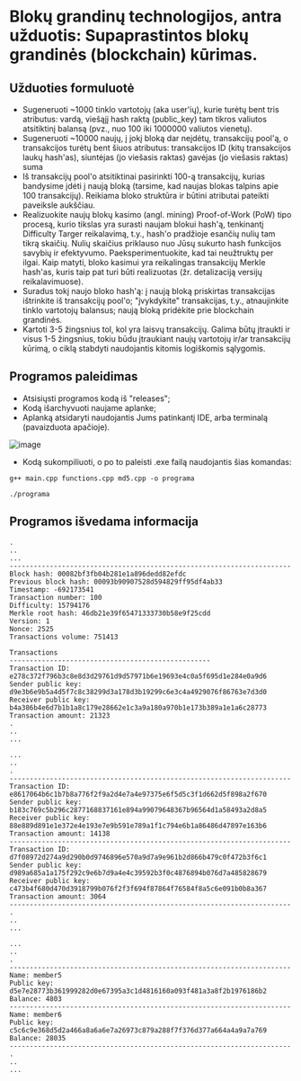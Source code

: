 # Blokų grandinų technologijos, antra užduotis: Supaprastintos blokų grandinės (blockchain) kūrimas.

## Užduoties formuluotė
* Sugeneruoti ~1000 tinklo vartotojų (aka user'ių), kurie turėtų bent tris atributus:
vardą,
viešąjį hash raktą (public_key)
tam tikros valiutos atsitiktinį balansą (pvz., nuo 100 iki 1000000 valiutos vienetų).
* Sugeneruoti ~10000 naujų, į jokį bloką dar neįdėtų, transakcijų pool'ą, o transakcijos turėtų bent šiuos atributus:
transakcijos ID (kitų transakcijos laukų hash'as),
siuntėjas (jo viešasis raktas)
gavėjas (jo viešasis raktas)
suma
* Iš transakcijų pool'o atsitiktinai pasirinkti 100-ą transakcijų, kurias bandysime įdėti į naują bloką (tarsime, kad naujas blokas talpins apie
100 transakcijų). Reikiama bloko struktūra ir būtini atributai pateikti paveiksle aukščiau.
* Realizuokite naujų blokų kasimo (angl. mining) Proof-of-Work (PoW) tipo procesą, kurio tikslas yra surasti naujam blokui hash'ą, tenkinantį
Difficulty Targer reikalavimą, t.y., hash'o pradžioje esančių nulių tam tikrą skaičių. Nulių skaičius priklauso nuo Jūsų sukurto hash
funkcijos savybių ir efektyvumo. Paeksperimentuokite, kad tai neužtruktų per ilgai. Kaip matyti, bloko kasimui yra reikalingas transakcijų
Merkle hash'as, kuris taip pat turi būti realizuotas (žr. detalizaciją versijų reikalavimuose).
* Suradus tokį naujo bloko hash'ą:
į naują bloką priskirtas transakcijas ištrinkite iš transakcijų pool'o;
"įvykdykite" transakcijas, t.y., atnaujinkite tinklo vartotojų balansus;
naują bloką pridėkite prie blockchain grandinės.
* Kartoti 3-5 žingsnius tol, kol yra laisvų transakcijų. Galima būtų įtraukti ir visus 1-5 žingsnius, tokiu būdu įtraukiant naujų vartotojų ir/ar
transakcijų kūrimą, o ciklą stabdyti naudojantis kitomis logiškomis sąlygomis.

## Programos paleidimas
* Atsisiųsti programos kodą iš "releases";
* Kodą išarchyvuoti naujame aplanke;
* Aplanką atsidaryti naudojantis Jums patinkantį IDE, arba terminalą (pavaizduota apačioje).




![image](https://user-images.githubusercontent.com/78842398/152876688-05ffba81-0197-4ba2-a969-c37f1c8d8d0a.png)
* Kodą sukompiliuoti, o po to paleisti .exe failą naudojantis šias komandas:

```
g++ main.cpp functions.cpp md5.cpp -o programa
```
```
./programa
```


## Programos išvedama informacija

```
.
..
...
----------------------------------------------------------------------
Block hash: 00082bf3fb04b281e1a896dedd82efdc
Previous block hash: 00093b90907528d594829ff95df4ab33
Timestamp: -692173541
Transaction number: 100
Difficulty: 15794176
Merkle root hash: 46db21e39f65471333730b58e9f25cdd
Version: 1
Nonce: 2525
Transactions volume: 751413

Transactions
--------------------------------------------------
Transaction ID: e278c372f796b3c8e8d3d29761d9d57971b6e19693e4c0a5f695d1e284e0a9d6
Sender public key: d9e3b6e9b5a4d5f7c8c38299d3a178d3b19299c6e3c4a4929076f86763e7d3d0
Receiver public key: b4a386b4e6d7b1b1a8c179e28662e1c3a9a180a970b1e173b389a1e1a6c28773
Transaction amount: 21323
.
..
...
```


```
...
..
.
----------------------------------------------------------------------
Transaction ID: e8617064b6c1b7b8a776f2f9a2d4e7a4e97375e6f5d5c3f1d662d5f898a2f670
Sender public key: b183c769c5b296c2877168837161e894a99079648367b96564d1a58493a2d8a5
Receiver public key: 88e889d891e1e372e4e193e7e9b591e789a1f1c794e6b1a86486d47897e163b6
Transaction amount: 14138
----------------------------------------------------------------------
Transaction ID: d7f08972d274a9d290b0d9746896e570a9d7a9e961b2d866b479c0f472b3f6c1
Sender public key: d989a685a1a175f292c9e6b7d9a4e4c39592b3f0c4876894b076d7a485828679
Receiver public key: c473b4f680d470d3918799b076f2f3f694f87864f76584f8a5c6e091b0b8a367
Transaction amount: 3064
----------------------------------------------------------------------
.
..
...
```

```
...
..
.
----------------------------------------------------------------------
Name: member5
Public key: d5e7e28773b361999282d0e67395a3c1d4816160a093f481a3a8f2b1976186b2
Balance: 4803
----------------------------------------------------------------------
Name: member6
Public key: c5c6c9e368d5d2a466a8a6a6e7a26973c879a288f7f376d377a664a4a9a7a769
Balance: 28035
----------------------------------------------------------------------
.
..
...
```

